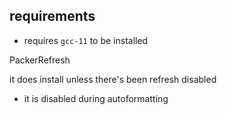 

## requirements

- requires `gcc-11` to be installed




PackerRefresh

it does install unless there's been refresh disabled
  - it is disabled  during autoformatting
